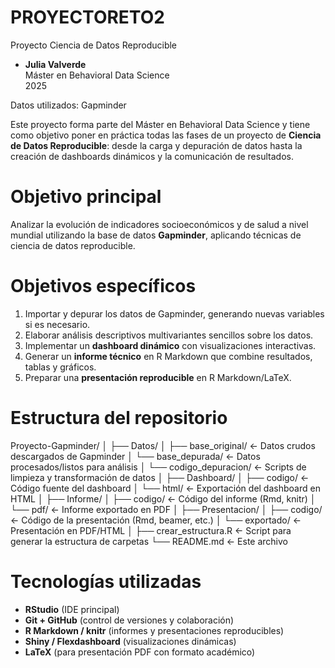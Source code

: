 # PROYECTORETO2
Proyecto Ciencia de Datos Reproducible 
- **Julia Valverde**  
Máster en Behavioral Data Science  
2025

Datos utilizados: Gapminder 

Este proyecto forma parte del Máster en Behavioral Data Science y tiene como objetivo poner en práctica todas las fases de un proyecto de **Ciencia de Datos Reproducible**: desde la carga y depuración de datos hasta la creación de dashboards dinámicos y la comunicación de resultados.


# Objetivo principal
Analizar la evolución de indicadores socioeconómicos y de salud a nivel mundial utilizando la base de datos **Gapminder**, aplicando técnicas de ciencia de datos reproducible.


# Objetivos específicos
1. Importar y depurar los datos de Gapminder, generando nuevas variables si es necesario.  
2. Elaborar análisis descriptivos multivariantes sencillos sobre los datos.  
3. Implementar un **dashboard dinámico** con visualizaciones interactivas.  
4. Generar un **informe técnico** en R Markdown que combine resultados, tablas y gráficos.  
5. Preparar una **presentación reproducible** en R Markdown/LaTeX.  


# Estructura del repositorio

Proyecto-Gapminder/
│
├── Datos/
│ ├── base_original/ <- Datos crudos descargados de Gapminder
│ └── base_depurada/ <- Datos procesados/listos para análisis
│ └── codigo_depuracion/ <- Scripts de limpieza y transformación de datos
│
├── Dashboard/
│ ├── codigo/ <- Código fuente del dashboard
│ └── html/ <- Exportación del dashboard en HTML
│
├── Informe/
│ ├── codigo/ <- Código del informe (Rmd, knitr)
│ └── pdf/ <- Informe exportado en PDF
│
├── Presentacion/
│ ├── codigo/ <- Código de la presentación (Rmd, beamer, etc.)
│ └── exportado/ <- Presentación en PDF/HTML
│
├── crear_estructura.R <- Script para generar la estructura de carpetas
└── README.md <- Este archivo



# Tecnologías utilizadas
- **RStudio** (IDE principal)  
- **Git + GitHub** (control de versiones y colaboración)  
- **R Markdown / knitr** (informes y presentaciones reproducibles)  
- **Shiny / Flexdashboard** (visualizaciones dinámicas)  
- **LaTeX** (para presentación PDF con formato académico)  




